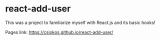 # react-add-user
This was a project to familiarize myself with React.js and its basic hooks!

Pages link: https://csiokos.github.io/react-add-user/
